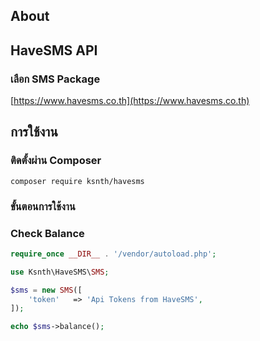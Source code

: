## About

## HaveSMS API

### เลือก SMS Package

[https://www.havesms.co.th](https://www.havesms.co.th)

## การใช้งาน

### ติดตั้งผ่าน Composer
```
composer require ksnth/havesms
```

### ขั้นตอนการใช้งาน
### Check Balance
```php
require_once __DIR__ . '/vendor/autoload.php';

use Ksnth\HaveSMS\SMS;

$sms = new SMS([
    'token'   => 'Api Tokens from HaveSMS',
]);

echo $sms->balance();
```
